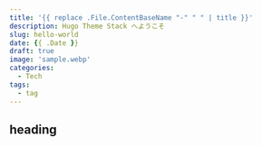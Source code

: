 ```yaml
---
title: '{{ replace .File.ContentBaseName "-" " " | title }}'
description: Hugo Theme Stack へようこそ
slug: hello-world
date: {{ .Date }}
draft: true
image: 'sample.webp'
categories:
  - Tech
tags:
  - tag
---
```


## heading
